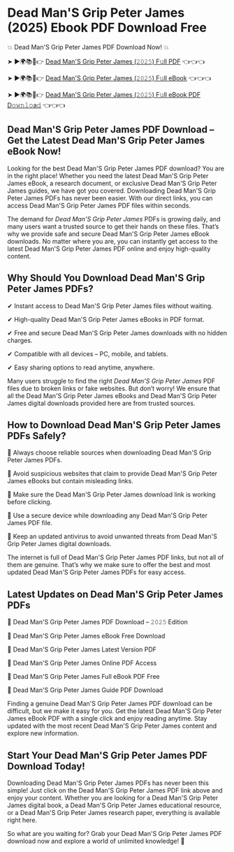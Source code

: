 # Dead Man'S Grip Peter James (2025) Ebook PDF Download Free

💥 Dead Man'S Grip Peter James PDF Download Now! 💥

➤ ►🌍📚📱👉 [Dead Man'S Grip Peter James (𝟸𝟶𝟸𝟻) F𝚞ll PDF](https://getpdf.xyz/dead-mans-grip-peter-james) 👈👈👈


➤ ►🌍📚📱👉 [Dead Man'S Grip Peter James (𝟸𝟶𝟸𝟻) F𝚞ll eBook](https://getpdf.xyz/dead-mans-grip-peter-james) 👈👈👈


➤ ►🌍📚📱👉 [Dead Man'S Grip Peter James (𝟸𝟶𝟸𝟻) F𝚞ll eBook PDF D𝚘𝚠𝚗𝚕𝚘a𝚍](https://getpdf.xyz/dead-mans-grip-peter-james) 👈👈👈


## Dead Man'S Grip Peter James PDF Download – Get the Latest Dead Man'S Grip Peter James eBook Now!

Looking for the best Dead Man'S Grip Peter James PDF download? You are in the right place! Whether you need the latest Dead Man'S Grip Peter James eBook, a research document, or exclusive Dead Man'S Grip Peter James guides, we have got you covered. Downloading Dead Man'S Grip Peter James PDFs has never been easier. With our direct links, you can access Dead Man'S Grip Peter James PDF files within seconds.

The demand for *Dead Man'S Grip Peter James* PDFs is growing daily, and many users want a trusted source to get their hands on these files. That’s why we provide safe and secure Dead Man'S Grip Peter James eBook downloads. No matter where you are, you can instantly get access to the latest Dead Man'S Grip Peter James PDF online and enjoy high-quality content.

## Why Should You Download Dead Man'S Grip Peter James PDFs?

✔ Instant access to Dead Man'S Grip Peter James files without waiting.

✔ High-quality Dead Man'S Grip Peter James eBooks in PDF format.

✔ Free and secure Dead Man'S Grip Peter James downloads with no hidden charges.

✔ Compatible with all devices – PC, mobile, and tablets.

✔ Easy sharing options to read anytime, anywhere.

Many users struggle to find the right *Dead Man'S Grip Peter James* PDF files due to broken links or fake websites. But don’t worry! We ensure that all the Dead Man'S Grip Peter James eBooks and Dead Man'S Grip Peter James digital downloads provided here are from trusted sources.

## How to Download Dead Man'S Grip Peter James PDFs Safely?

📌 Always choose reliable sources when downloading Dead Man'S Grip Peter James PDFs.

📌 Avoid suspicious websites that claim to provide Dead Man'S Grip Peter James eBooks but contain misleading links.

📌 Make sure the Dead Man'S Grip Peter James download link is working before clicking.

📌 Use a secure device while downloading any Dead Man'S Grip Peter James PDF file.

📌 Keep an updated antivirus to avoid unwanted threats from Dead Man'S Grip Peter James digital downloads.

The internet is full of Dead Man'S Grip Peter James PDF links, but not all of them are genuine. That’s why we make sure to offer the best and most updated Dead Man'S Grip Peter James PDFs for easy access.

## Latest Updates on Dead Man'S Grip Peter James PDFs

🔹 Dead Man'S Grip Peter James PDF Download – 𝟸𝟶𝟸𝟻 Edition

🔹 Dead Man'S Grip Peter James eBook Free Download

🔹 Dead Man'S Grip Peter James Latest Version PDF

🔹 Dead Man'S Grip Peter James Online PDF Access

🔹 Dead Man'S Grip Peter James Full eBook PDF Free

🔹 Dead Man'S Grip Peter James Guide PDF Download

Finding a genuine Dead Man'S Grip Peter James PDF download can be difficult, but we make it easy for you. Get the latest Dead Man'S Grip Peter James eBook PDF with a single click and enjoy reading anytime. Stay updated with the most recent Dead Man'S Grip Peter James content and explore new information.

## Start Your Dead Man'S Grip Peter James PDF Download Today!

Downloading Dead Man'S Grip Peter James PDFs has never been this simple! Just click on the Dead Man'S Grip Peter James PDF link above and enjoy your content. Whether you are looking for a Dead Man'S Grip Peter James digital book, a Dead Man'S Grip Peter James educational resource, or a Dead Man'S Grip Peter James research paper, everything is available right here.

So what are you waiting for? Grab your Dead Man'S Grip Peter James PDF download now and explore a world of unlimited knowledge! 🚀